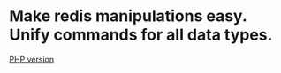 # Make redis manipulations easy. Unify commands for all data types.

[PHP version](https://github.com/limen/redisun)
